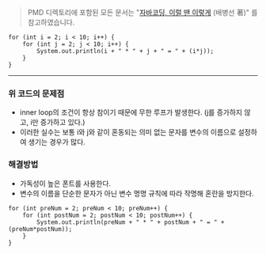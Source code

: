> PMD 디렉토리에 포함된 모든 문서는 "[자바코딩, 이럴 땐 이렇게](http://wikibook.co.kr/java-coding-with-pmd/) (배병선 著)" 를 참고하였습니다.


```
for (int i = 2; i < 10; i++) {      
    for (int j = 2; j < 10; i++) {
        System.out.println(i + " * " + j + " = " + (i*j));
    }
}
```

-----
### 위 코드의 문제점
* inner loop의 조건이 항상 참이기 때문에 무한 루프가 발생한다. (j를 증가하지 않고, i만 증가하고 있다.)
* 이러한 실수는 보통 i와 j와 같이 혼동되는 의미 없는 문자를 변수의 이름으로 설정하여 생기는 경우가 많다.

### 해결방법
* 가독성이 높은 폰트를 사용한다.
* 변수의 이름을 단순한 문자가 아닌 변수 명명 규칙에 따라 작명해 혼란을 방지한다.

```
for (int preNum = 2; preNum < 10; preNum++) {
    for (int postNum = 2; postNum < 10; postNum++) {
        System.out.println(preNum + " * " + postNum + " = " + (preNum*postNum));
    }
}
```
